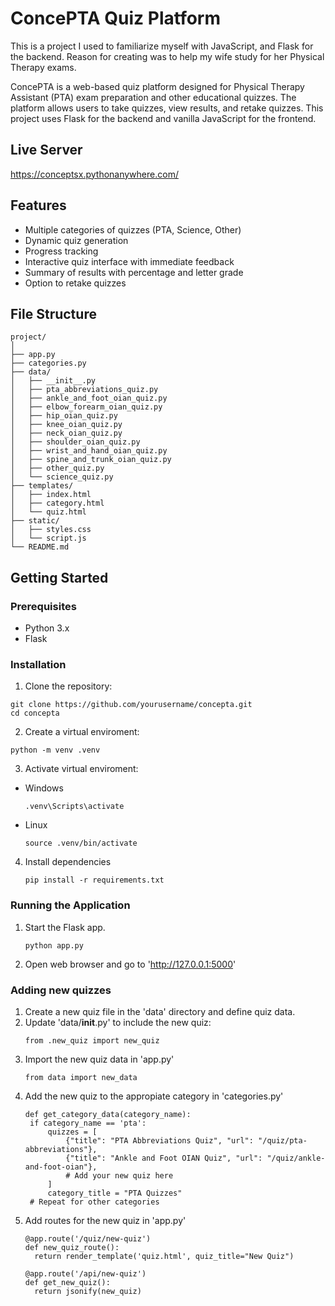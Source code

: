 # ConcePTA Quiz Platform

This is a project I used to familiarize myself with JavaScript, and Flask for the backend. Reason for creating was to help my wife study for her Physical Therapy exams.

ConcePTA is a web-based quiz platform designed for Physical Therapy Assistant (PTA) exam preparation and other educational quizzes. The platform allows users to take quizzes, view results, and retake quizzes. This project uses Flask for the backend and vanilla JavaScript for the frontend.

## Live Server
https://conceptsx.pythonanywhere.com/

## Features

- Multiple categories of quizzes (PTA, Science, Other)
- Dynamic quiz generation
- Progress tracking
- Interactive quiz interface with immediate feedback
- Summary of results with percentage and letter grade
- Option to retake quizzes

## File Structure

~~~
project/
│
├── app.py
├── categories.py
├── data/
│   ├── __init__.py
│   ├── pta_abbreviations_quiz.py
│   ├── ankle_and_foot_oian_quiz.py
│   ├── elbow_forearm_oian_quiz.py
│   ├── hip_oian_quiz.py
│   ├── knee_oian_quiz.py
│   ├── neck_oian_quiz.py
│   ├── shoulder_oian_quiz.py
│   ├── wrist_and_hand_oian_quiz.py
│   ├── spine_and_trunk_oian_quiz.py
│   ├── other_quiz.py
│   └── science_quiz.py
├── templates/
│   ├── index.html
│   ├── category.html
│   └── quiz.html
├── static/
│   ├── styles.css
│   └── script.js
└── README.md
~~~

## Getting Started

### Prerequisites
* Python 3.x
* Flask

### Installation
1. Clone the repository:
~~~
git clone https://github.com/yourusername/concepta.git
cd concepta
~~~

2. Create a virtual enviroment:
~~~
python -m venv .venv
~~~

3. Activate virtual enviroment:
  * Windows
    ~~~
    .venv\Scripts\activate
    ~~~
  * Linux
    ~~~
    source .venv/bin/activate
    ~~~

4. Install dependencies
   ~~~
   pip install -r requirements.txt

### Running the Application
1. Start the Flask app.
   ~~~
   python app.py
   ~~~
2. Open web browser and go to 'http://127.0.0.1:5000'

### Adding new quizzes
1. Create a new quiz file in the 'data' directory and define quiz data.
2. Update 'data/__init__.py' to include the new quiz:
   ~~~
   from .new_quiz import new_quiz
   ~~~
3. Import the new quiz data in 'app.py'
   ~~~
   from data import new_data
   ~~~
4. Add the new quiz to the appropiate category in 'categories.py'
   ~~~
   def get_category_data(category_name):
    if category_name == 'pta':
        quizzes = [
            {"title": "PTA Abbreviations Quiz", "url": "/quiz/pta-abbreviations"},
            {"title": "Ankle and Foot OIAN Quiz", "url": "/quiz/ankle-and-foot-oian"},
            # Add your new quiz here
        ]
        category_title = "PTA Quizzes"
    # Repeat for other categories
   ~~~
5. Add routes for the new quiz in 'app.py'
   ~~~
   @app.route('/quiz/new-quiz')
   def new_quiz_route():
     return render_template('quiz.html', quiz_title="New Quiz")

   @app.route('/api/new-quiz')
   def get_new_quiz():
     return jsonify(new_quiz)
   ~~~
   

